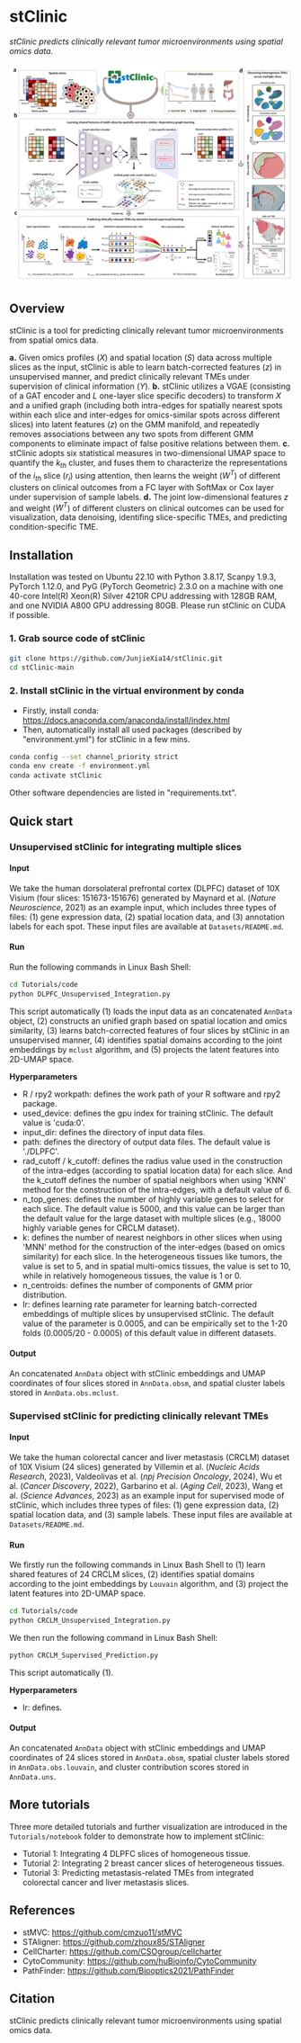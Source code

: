 # stClinic

*stClinic predicts clinically relevant tumor microenvironments using spatial omics data.*

![image](https://github.com/JunjieXia14/stClinic/blob/main/image/Overview.png)

## Overview

stClinic is a tool for predicting clinically relevant tumor microenvironments from spatial omics data.

**a.** Given omics profiles (*X*) and spatial location (*S*) data across multiple slices as the input, stClinic is able to learn batch-corrected features (*z*) in unsupervised manner, and predict clinically relevant TMEs under supervision of clinical information (*Y*). **b.** stClinic utilizes a VGAE (consisting of a GAT encoder and *L* one-layer slice specific decoders) to transform *X* and a unified graph (including both intra-edges for spatially nearest spots within each slice and inter-edges for omics-similar spots across different slices) into latent features (*z*) on the GMM manifold, and repeatedly removes associations between any two spots from different GMM components to eliminate impact of false positive relations between them. **c.** stClinic adopts six statistical measures in two-dimensional UMAP space to quantify the $k_{th}$ cluster, and fuses them to characterize the representations of the $i_{th}$ slice ($r_{i}$) using attention, then learns the weight ($W^T$) of different clusters on clinical outcomes from a FC layer with SoftMax or Cox layer under supervision of sample labels. **d.** The joint low-dimensional features *z* and weight ($W^T$) of different clusters on clinical outcomes can be used for visualization, data denoising, identifing slice-specific TMEs, and predicting condition-specific TME.

## Installation

Installation was tested on Ubuntu 22.10 with Python 3.8.17, Scanpy 1.9.3, PyTorch 1.12.0, and PyG (PyTorch Geometric) 2.3.0 on a machine with one 40-core Intel(R) Xeon(R) Silver 4210R CPU addressing with 128GB RAM, and one NVIDIA A800 GPU addressing 80GB. Please run stClinic on CUDA if possible.

### 1. Grab source code of stClinic

```bash
git clone https://github.com/JunjieXia14/stClinic.git
cd stClinic-main
```

### 2. Install stClinic in the virtual environment by conda

* Firstly, install conda: https://docs.anaconda.com/anaconda/install/index.html
* Then, automatically install all used packages (described by "environment.yml") for stClinic in a few mins.

```bash
conda config --set channel_priority strict
conda env create -f environment.yml
conda activate stClinic
```

Other software dependencies are listed in "requirements.txt".

## Quick start

### Unsupervised stClinic for integrating multiple slices

#### Input

We take the human dorsolateral prefrontal cortex (DLPFC) dataset of 10X Visium (four slices: 151673-151676) generated by Maynard et al. (*Nature Neuroscience*, 2021) as an example input, which includes three types of files: (1) gene expression data, (2) spatial location data, and (3) annotation labels for each spot. These input files are available at `Datasets/README.md`.

#### Run

Run the following commands in Linux Bash Shell:

```bash
cd Tutorials/code
python DLPFC_Unsupervised_Integration.py
```

This script automatically (1) loads the input data as an concatenated `AnnData` object, (2) constructs an unified graph based on spatial location and omics similarity, (3) learns batch-corrected features of four slices by stClinic in an unsupervised manner, (4) identifies spatial domains according to the joint embeddings by `mclust` algorithm, and (5) projects the latent features into 2D-UMAP space.

**Hyperparameters**

* R / rpy2 workpath: defines the work path of your R software and rpy2 package.
* used_device: defines the gpu index for training stClinic. The default value is 'cuda:0'.
* input_dir: defines the directory of input data files.
* path: defines the directory of output data files. The default value is './DLPFC'.
* rad_cutoff / k_cutoff: defines the radius value used in the construction of the intra-edges (according to spatial location data) for each slice. And the k_cutoff defines the number of spatial neighbors when using 'KNN' method for the construction of the intra-edges, with a default value of 6.
* n_top_genes: defines the number of highly variable genes to select for each slice. The default value is 5000, and this value can be larger than the default value for the large dataset with multiple slices (e.g., 18000 highly variable genes for CRCLM dataset).
* k: defines the number of nearest neighbors in other slices when using 'MNN' method for the construction of the inter-edges (based on omics similarity) for each slice. In the heterogeneous tissues like tumors, the value is set to 5, and in spatial multi-omics tissues, the value is set to 10, while in relatively homogeneous tissues, the value is 1 or 0.
* n_centroids: defines the number of components of GMM prior distribution.
* lr: defines learning rate parameter for learning batch-corrected embeddings of multiple slices by unsupervised stClinic. The default value of the parameter is 0.0005, and can be empirically set to the 1-20 folds (0.0005/20 - 0.0005) of this default value in different datasets.

#### Output

An concatenated `AnnData` object with stClinic embeddings and UMAP coordinates of four slices stored in `AnnData.obsm`, and spatial cluster labels stored in `AnnData.obs.mclust`.

### Supervised stClinic for predicting clinically relevant TMEs

#### Input

We take the human colorectal cancer and liver metastasis (CRCLM) dataset of 10X Visium (24 slices) generated by Villemin et al. (*Nucleic Acids Research*, 2023), Valdeolivas et al. (*npj Precision Oncology*, 2024), Wu et al. (*Cancer Discovery*, 2022), Garbarino et al. (*Aging Cell*, 2023), Wang et al. (*Science Advances*, 2023) as an example input for supervised mode of stClinic, which includes three types of files: (1) gene expression data, (2) spatial location data, and (3) sample labels. These input files are available at `Datasets/README.md`.

#### Run

We firstly run the following commands in Linux Bash Shell to (1) learn shared features of 24 CRCLM slices, (2) identifies spatial domains according to the joint embeddings by `Louvain` algorithm, and (3) project the latent features into 2D-UMAP space.

```bash
cd Tutorials/code
python CRCLM_Unsupervised_Integration.py
```

We then run the following command in Linux Bash Shell:

```bash
python CRCLM_Supervised_Prediction.py
```

This script automatically (1).

**Hyperparameters**

* lr: defines.

#### Output

An concatenated `AnnData` object with stClinic embeddings and UMAP coordinates of 24 slices stored in `AnnData.obsm`, spatial cluster labels stored in `AnnData.obs.louvain`, and cluster contribution scores stored in `AnnData.uns`.

## More tutorials

Three more detailed tutorials and further visualization are introduced in the `Tutorials/notebook` folder to demonstrate how to implement stClinic:

* Tutorial 1: Integrating 4 DLPFC slices of homogeneous tissue.
* Tutorial 2: Integrating 2 breast cancer slices of heterogeneous tissues.
* Tutorial 3: Predicting metastasis-related TMEs from integrated colorectal cancer and liver metastasis slices.

## References

* stMVC: https://github.com/cmzuo11/stMVC
* STAligner: https://github.com/zhoux85/STAligner
* CellCharter: https://github.com/CSOgroup/cellcharter
* CytoCommunity: https://github.com/huBioinfo/CytoCommunity
* PathFinder: https://github.com/Biooptics2021/PathFinder

## Citation

stClinic predicts clinically relevant tumor microenvironments using spatial omics data.
